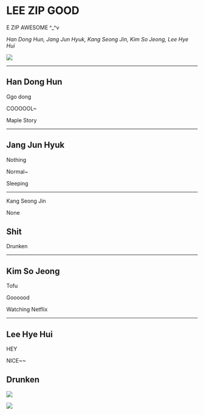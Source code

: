 # LEE ZIP GOOD

E ZIP AWESOME ^_^v

*Han Dong Hun, Jang Jun Hyuk, Kang Seong Jin, Kim So Jeong, Lee Hye Hui*

![](/_image/KakaoTalk_20181227_160418238)

---

## Han Dong Hun

Ggo dong

COOOOOL~

Maple Story

---

## Jang Jun Hyuk

Nothing

Normal~

Sleeping

---

Kang Seong Jin

None

## Shit

Drunken

---

## Kim So Jeong

Tofu

Goooood

Watching Netflix

---

## Lee Hye Hui

HEY

NICE~~

Drunken
---
![](https://cafeptthumb-phinf.pstatic.net/MjAxODEyMjdfMjQw/MDAxNTQ1ODkzODE1NTgx.LaH8VyS1uy2yfOtEtwD_Fqj11qhlCaBtRu1-137CwsMg.VR0VHwnS_v1roefnk1oT3iUyO2XYY9hJOq4EjXe3R7kg.JPEG.ejttpadml/KakaoTalk_20181227_155527923.jpg)

![](/_image/KakaoTalk_20181227_155527923)
